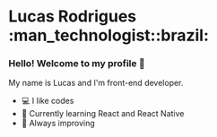 

<h1>Lucas Rodrigues :man_technologist::brazil: </h1> 

### Hello! Welcome to my profile 👋

My name is Lucas and I'm front-end developer.

- :computer: I like codes 
- 🌱 Currently learning React and React Native
- :open_book: Always improving


<br>
<br>
<br>
<br>
<br>

<br>


